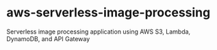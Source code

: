 # aws-serverless-image-processing
Serverless image processing application using AWS S3, Lambda, DynamoDB, and API Gateway
